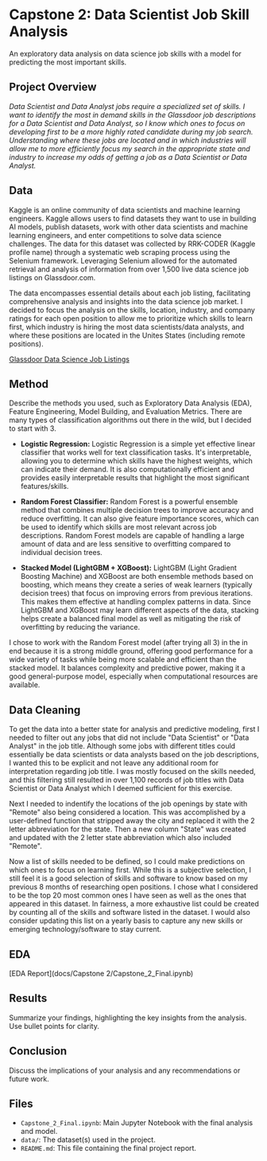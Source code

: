 # Capstone 2: Data Scientist Job Skill Analysis
An exploratory data analysis on data science job skills with a model for predicting the most important skills.

## Project Overview
_Data Scientist and Data Analyst jobs require a specialized set of skills. I want to identify the most in demand skills in the Glassdoor job descriptions for a Data Scientist and Data Analyst, so I know which ones  to focus on developing first to be a more highly rated candidate during my job search. Understanding where these jobs are located and in which industries will allow me to more efficiently focus my search in the appropriate state and industry to increase my odds of getting a job as a Data Scientist or Data Analyst._

## Data
Kaggle is an online community of data scientists and machine learning engineers. Kaggle allows users to find datasets they want to use in building AI models, publish datasets, work with other data scientists and machine learning engineers, and enter competitions to solve data science challenges. The data for this dataset was collected by RRK-CODER (Kaggle profile name) through a systematic web scraping process using the Selenium framework. Leveraging Selenium allowed for the automated retrieval and analysis of information from over 1,500 live data science job listings on Glassdoor.com. 

The data encompasses essential details about each job listing, facilitating comprehensive analysis and insights into the data science job market. I decided to focus the analysis on the skills, location, industry, and company ratings for each open position to allow me to prioritize which skills to learn first, which industry is hiring the most data scientists/data analysts, and where these positions are located in the Unites States (including remote positions).

[Glassdoor Data Science Job Listings](https://www.kaggle.com/datasets/rrkcoder/glassdoor-data-science-job-listings/data)

## Method
Describe the methods you used, such as Exploratory Data Analysis (EDA), Feature Engineering, Model Building, and Evaluation Metrics.
There are many types of classification algorithms out there in the wild, but I decided to start with 3.

 - **Logistic Regression:**  Logistic Regression is a simple yet effective linear classifier that works well for text classification tasks. It's interpretable, allowing you to determine which skills have the highest weights, 					which can indicate their demand. It is also computationally efficient and provides easily interpretable results that highlight the most significant features/skills.
       
 - **Random Forest Classifier:**  Random Forest is a powerful ensemble method that combines multiple decision trees to improve accuracy and reduce overfitting. It can also give feature importance scores, which can be used         to identify which skills are most relevant across job descriptions. Random Forest models are capable of handling a large amount of data and are less sensitive to overfitting compared to individual decision trees.
  
 - **Stacked Model (LightGBM + XGBoost):**  LightGBM (Light Gradient Boosting Machine) and XGBoost are both ensemble methods based on boosting, which means they create a series of weak learners (typically decision trees)          that focus on improving errors from previous iterations. This makes them effective at handling complex patterns in data. Since LightGBM and XGBoost may learn different aspects of the data, stacking helps create a             balanced final model as well as mitigating the risk of overfitting by reducing the variance.

I chose to work with the Random Forest model (after trying all 3) in the in end because it is a strong middle ground, offering good performance for a wide variety of tasks while being more scalable and efficient than the stacked model. It balances complexity and predictive power, making it a good general-purpose model, especially when computational resources are available.

## Data Cleaning
To get the data into a better state for analysis and predictive modeling, first I needed to filter out any jobs that did not include "Data Scientist" or "Data Analyst" in the job title. Although some jobs with different titles could essentially be data scientists or data analysts based on the job descriptions, I wanted this to be explicit and not leave any additional room for interpretation regarding job title. I was mostly focused on the skills needed, and this filtering still resulted in over 1,100 records of job titles with Data Scientist or Data Analyst which I deemed sufficient for this exercise. 

Next I needed to indentify the locations of the job openings by state with "Remote" also being considered a location. This was accomplished by a user-defined function that stripped away the city and replaced it with the 2 letter abbreviation for the state. Then a new column "State" was created and updated with the 2 letter state abbreviation which also included "Remote".

Now a list of skills needed to be defined, so I could make predictions on which ones to focus on learning first. While this is a subjective selection, I still feel it is a good selection of skills and software to know based on my previous 8 months of researching open positions. I chose what I considered to be the top 20 most common ones I have seen as well as the ones that appeared in this dataset. In fairness, a more exhaustive list could be created by counting all of the skills and software listed in the dataset. I would also consider updating this list on a yearly basis to capture any new skills or emerging technology/software to stay current.

## EDA
[EDA Report](docs/Capstone 2/Capstone_2_Final.ipynb)

## Results
Summarize your findings, highlighting the key insights from the analysis. Use bullet points for clarity.

## Conclusion
Discuss the implications of your analysis and any recommendations or future work.

## Files
- `Capstone_2_Final.ipynb`: Main Jupyter Notebook with the final analysis and model.
- `data/`: The dataset(s) used in the project.
- `README.md`: This file containing the final project report.

